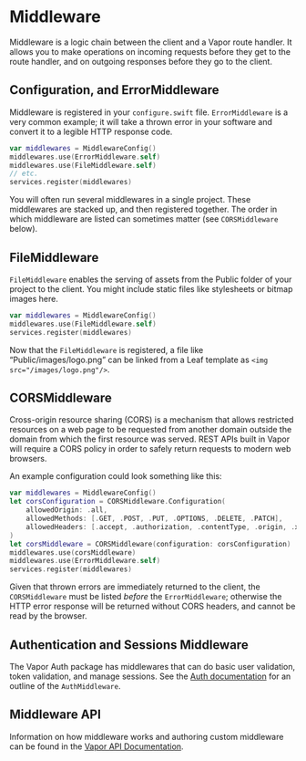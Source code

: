 # Middleware

Middleware is a logic chain between the client and a Vapor route handler. It allows you to make operations on incoming requests before they get to the route handler, and on outgoing responses before they go to the client.

## Configuration, and ErrorMiddleware

Middleware is registered in your `configure.swift` file. `ErrorMiddleware` is a very common example; it will take a thrown error in your software and convert it to a legible HTTP response code.

```swift
var middlewares = MiddlewareConfig()
middlewares.use(ErrorMiddleware.self)
middlewares.use(FileMiddleware.self)
// etc.
services.register(middlewares)
```

You will often run several middlewares in a single project. These middlewares are stacked up, and then registered together. The order in which middleware are listed can sometimes matter (see `CORSMiddleware` below).

## FileMiddleware

`FileMiddleware` enables the serving of assets from the Public folder of your project to the client. You might include static files like stylesheets or bitmap images here.

```swift
var middlewares = MiddlewareConfig()
middlewares.use(FileMiddleware.self)
services.register(middlewares)
```

Now that the `FileMiddleware` is registered, a file like “Public/images/logo.png” can be linked from a Leaf template as `<img src="/images/logo.png"/>`.

## CORSMiddleware

Cross-origin resource sharing (CORS) is a mechanism that allows restricted resources on a web page to be requested from another domain outside the domain from which the first resource was served. REST APIs built in Vapor will require a CORS policy in order to safely return requests to modern web browsers.

An example configuration could look something like this:

```swift
var middlewares = MiddlewareConfig()
let corsConfiguration = CORSMiddleware.Configuration(
    allowedOrigin: .all,
    allowedMethods: [.GET, .POST, .PUT, .OPTIONS, .DELETE, .PATCH],
    allowedHeaders: [.accept, .authorization, .contentType, .origin, .xRequestedWith, .userAgent, .accessControlAllowOrigin]
)
let corsMiddleware = CORSMiddleware(configuration: corsConfiguration)
middlewares.use(corsMiddleware)
middlewares.use(ErrorMiddleware.self)
services.register(middlewares)
```

Given that thrown errors are immediately returned to the client, the `CORSMiddleware` must be listed _before_ the `ErrorMiddleware`; otherwise the HTTP error response will be returned without CORS headers, and cannot be read by the browser.

## Authentication and Sessions Middleware

The Vapor Auth package has middlewares that can do basic user validation, token validation, and manage sessions. See the [Auth documentation](https://docs.vapor.codes/3.0/auth/getting-started/) for an outline of the `AuthMiddleware`.

## Middleware API

Information on how middleware works and authoring custom middleware can be found in the [Vapor API Documentation](https://api.vapor.codes/vapor/latest/Vapor/Protocols/Middleware.html).
